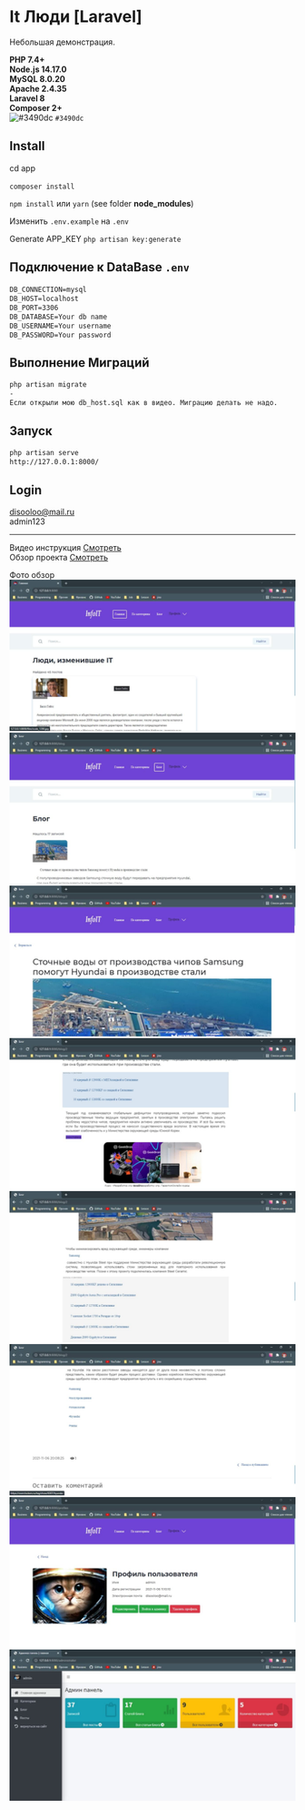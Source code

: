 # It Люди [Laravel]

Небольшая демонстрация.

**PHP 7.4+**  
**Node.js 14.17.0**    
**MySQL 8.0.20**  
**Apache 2.4.35**  
**Laravel 8**  
**Composer 2+** <br>
![#3490dc](https://via.placeholder.com/15/3490dc/000000?text=+) `#3490dc`


## Install

cd app

`composer install`

`npm install` или `yarn` (see folder **node_modules**)

Изменить `.env.example` на `.env`

Generate APP_KEY
`php artisan key:generate`


## Подключение к DataBase `.env`
```
DB_CONNECTION=mysql
DB_HOST=localhost
DB_PORT=3306
DB_DATABASE=Your db name
DB_USERNAME=Your username
DB_PASSWORD=Your password
```

## Выполнение Миграций
```
php artisan migrate
-
Если открыли мою db_host.sql как в видео. Миграцию делать не надо.
```
## Запуск 
```
php artisan serve
http://127.0.0.1:8000/
 ```

## Login
disooloo@mail.ru  
admin123
<hr>
Видео инструкция <a href="https://disk.yandex.ru/i/UBKEkiHLkzEr2w">Смотреть</a> <br/>
Обзор проекта <a href="https://disk.yandex.ru/i/fMFQ8tzNAtTc9Q">Смотреть</a>

Фото обзор
![](https://github.com/Disooloo/Mir_it_ShantsevAE_1/blob/master/111233/1.jpg?raw=true)![](https://github.com/Disooloo/Mir_it_ShantsevAE_1/blob/master/111233/2.jpg?raw=true)![](https://github.com/Disooloo/Mir_it_ShantsevAE_1/blob/master/111233/3.jpg?raw=true)![](https://github.com/Disooloo/Mir_it_ShantsevAE_1/blob/master/111233/4.jpg?raw=true)![](https://github.com/Disooloo/Mir_it_ShantsevAE_1/blob/master/111233/5.jpg?raw=true)![](https://github.com/Disooloo/Mir_it_ShantsevAE_1/blob/master/111233/6.jpg?raw=true)![](https://github.com/Disooloo/Mir_it_ShantsevAE_1/blob/master/111233/7.jpg?raw=true)![](https://github.com/Disooloo/Mir_it_ShantsevAE_1/blob/master/111233/8.jpg?raw=true)


